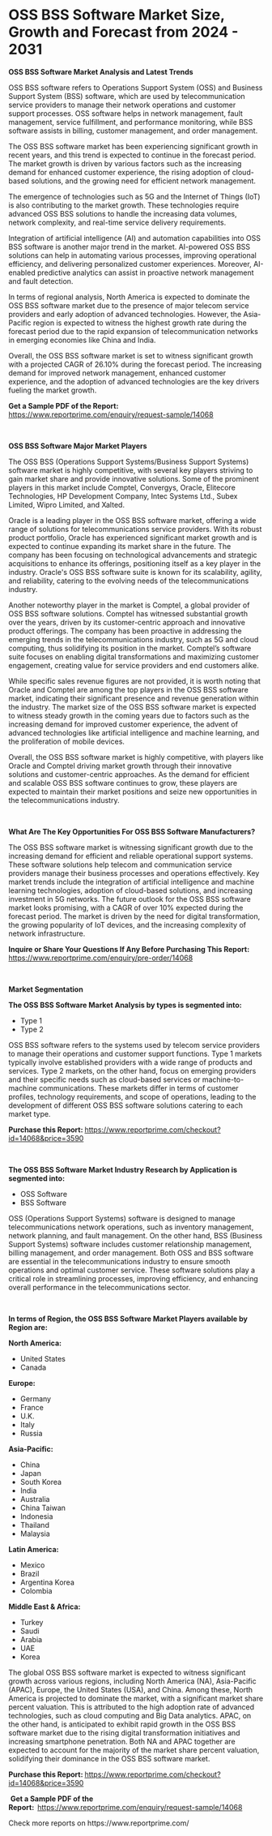 <p><h1>OSS BSS Software Market Size, Growth and Forecast from 2024 - 2031</h1></p><p><strong>OSS BSS Software Market Analysis and Latest Trends</strong></p>
<p><p>OSS BSS software refers to Operations Support System (OSS) and Business Support System (BSS) software, which are used by telecommunication service providers to manage their network operations and customer support processes. OSS software helps in network management, fault management, service fulfillment, and performance monitoring, while BSS software assists in billing, customer management, and order management.</p><p>The OSS BSS software market has been experiencing significant growth in recent years, and this trend is expected to continue in the forecast period. The market growth is driven by various factors such as the increasing demand for enhanced customer experience, the rising adoption of cloud-based solutions, and the growing need for efficient network management.</p><p>The emergence of technologies such as 5G and the Internet of Things (IoT) is also contributing to the market growth. These technologies require advanced OSS BSS solutions to handle the increasing data volumes, network complexity, and real-time service delivery requirements.</p><p>Integration of artificial intelligence (AI) and automation capabilities into OSS BSS software is another major trend in the market. AI-powered OSS BSS solutions can help in automating various processes, improving operational efficiency, and delivering personalized customer experiences. Moreover, AI-enabled predictive analytics can assist in proactive network management and fault detection.</p><p>In terms of regional analysis, North America is expected to dominate the OSS BSS software market due to the presence of major telecom service providers and early adoption of advanced technologies. However, the Asia-Pacific region is expected to witness the highest growth rate during the forecast period due to the rapid expansion of telecommunication networks in emerging economies like China and India.</p><p>Overall, the OSS BSS software market is set to witness significant growth with a projected CAGR of 26.10% during the forecast period. The increasing demand for improved network management, enhanced customer experience, and the adoption of advanced technologies are the key drivers fueling the market growth.</p></p>
<p><strong>Get a Sample PDF of the Report:&nbsp;</strong> <a href="https://www.reportprime.com/enquiry/request-sample/14068">https://www.reportprime.com/enquiry/request-sample/14068</a></p>
<p>&nbsp;</p>
<p><strong>OSS BSS Software Major Market Players</strong></p>
<p><p>The OSS BSS (Operations Support Systems/Business Support Systems) software market is highly competitive, with several key players striving to gain market share and provide innovative solutions. Some of the prominent players in this market include Comptel, Convergys, Oracle, Elitecore Technologies, HP Development Company, Intec Systems Ltd., Subex Limited, Wipro Limited, and Xalted.</p><p>Oracle is a leading player in the OSS BSS software market, offering a wide range of solutions for telecommunications service providers. With its robust product portfolio, Oracle has experienced significant market growth and is expected to continue expanding its market share in the future. The company has been focusing on technological advancements and strategic acquisitions to enhance its offerings, positioning itself as a key player in the industry. Oracle's OSS BSS software suite is known for its scalability, agility, and reliability, catering to the evolving needs of the telecommunications industry.</p><p>Another noteworthy player in the market is Comptel, a global provider of OSS BSS software solutions. Comptel has witnessed substantial growth over the years, driven by its customer-centric approach and innovative product offerings. The company has been proactive in addressing the emerging trends in the telecommunications industry, such as 5G and cloud computing, thus solidifying its position in the market. Comptel’s software suite focuses on enabling digital transformations and maximizing customer engagement, creating value for service providers and end customers alike.</p><p>While specific sales revenue figures are not provided, it is worth noting that Oracle and Comptel are among the top players in the OSS BSS software market, indicating their significant presence and revenue generation within the industry. The market size of the OSS BSS software market is expected to witness steady growth in the coming years due to factors such as the increasing demand for improved customer experience, the advent of advanced technologies like artificial intelligence and machine learning, and the proliferation of mobile devices.</p><p>Overall, the OSS BSS software market is highly competitive, with players like Oracle and Comptel driving market growth through their innovative solutions and customer-centric approaches. As the demand for efficient and scalable OSS BSS software continues to grow, these players are expected to maintain their market positions and seize new opportunities in the telecommunications industry.</p></p>
<p>&nbsp;</p>
<p><strong>What Are The Key Opportunities For OSS BSS Software Manufacturers?</strong></p>
<p><p>The OSS BSS software market is witnessing significant growth due to the increasing demand for efficient and reliable operational support systems. These software solutions help telecom and communication service providers manage their business processes and operations effectively. Key market trends include the integration of artificial intelligence and machine learning technologies, adoption of cloud-based solutions, and increasing investment in 5G networks. The future outlook for the OSS BSS software market looks promising, with a CAGR of over 10% expected during the forecast period. The market is driven by the need for digital transformation, the growing popularity of IoT devices, and the increasing complexity of network infrastructure.</p></p>
<p><strong>Inquire or Share Your Questions If Any Before Purchasing This Report:</strong> <a href="https://www.reportprime.com/enquiry/pre-order/14068">https://www.reportprime.com/enquiry/pre-order/14068</a></p>
<p>&nbsp;</p>
<p><strong>Market Segmentation</strong></p>
<p><strong>The OSS BSS Software Market Analysis by types is segmented into:</strong></p>
<p><ul><li>Type 1</li><li>Type 2</li></ul></p>
<p><p>OSS BSS software refers to the systems used by telecom service providers to manage their operations and customer support functions. Type 1 markets typically involve established providers with a wide range of products and services. Type 2 markets, on the other hand, focus on emerging providers and their specific needs such as cloud-based services or machine-to-machine communications. These markets differ in terms of customer profiles, technology requirements, and scope of operations, leading to the development of different OSS BSS software solutions catering to each market type.</p></p>
<p><strong>Purchase this Report:&nbsp;</strong><a href="https://www.reportprime.com/checkout?id=14068&price=3590">https://www.reportprime.com/checkout?id=14068&price=3590</a></p>
<p>&nbsp;</p>
<p><strong>The OSS BSS Software Market Industry Research by Application is segmented into:</strong></p>
<p><ul><li>OSS Software</li><li>BSS Software</li></ul></p>
<p><p>OSS (Operations Support Systems) software is designed to manage telecommunications network operations, such as inventory management, network planning, and fault management. On the other hand, BSS (Business Support Systems) software includes customer relationship management, billing management, and order management. Both OSS and BSS software are essential in the telecommunications industry to ensure smooth operations and optimal customer service. These software solutions play a critical role in streamlining processes, improving efficiency, and enhancing overall performance in the telecommunications sector.</p></p>
<p>&nbsp;</p>
<p><strong>In terms of Region, the OSS BSS Software Market Players available by Region are:</strong></p>
<p>
    <p> <strong> North America: </strong>
        <ul>
            <li>United States</li>
            <li>Canada</li>
        </ul>
        </p> 
    <p> <strong> Europe: </strong>
        <ul>
            <li>Germany</li>
            <li>France</li>
            <li>U.K.</li>
            <li>Italy</li>
            <li>Russia</li>
        </ul>
        </p> 
    <p> <strong> Asia-Pacific: </strong>
        <ul>
            <li>China</li>
            <li>Japan</li>
            <li>South Korea</li>
            <li>India</li>
            <li>Australia</li>
            <li>China Taiwan</li>
            <li>Indonesia</li>
            <li>Thailand</li>
            <li>Malaysia</li>
        </ul>
        </p> 
    <p> <strong> Latin America: </strong>
        <ul>
            <li>Mexico</li>
            <li>Brazil</li>
            <li>Argentina Korea</li>
            <li>Colombia</li>
        </ul>
        </p> 
    <p> <strong> Middle East & Africa: </strong>
        <ul>
            <li>Turkey</li>
            <li>Saudi</li>
            <li>Arabia</li>
            <li>UAE</li>
            <li>Korea</li>
        </ul>
    </p>
    </p>
<p><p>The global OSS BSS software market is expected to witness significant growth across various regions, including North America (NA), Asia-Pacific (APAC), Europe, the United States (USA), and China. Among these, North America is projected to dominate the market, with a significant market share percent valuation. This is attributed to the high adoption rate of advanced technologies, such as cloud computing and Big Data analytics. APAC, on the other hand, is anticipated to exhibit rapid growth in the OSS BSS software market due to the rising digital transformation initiatives and increasing smartphone penetration. Both NA and APAC together are expected to account for the majority of the market share percent valuation, solidifying their dominance in the OSS BSS software market.</p></p>
<p><strong>Purchase this Report: </strong><a href="https://www.reportprime.com/checkout?id=14068&price=3590">https://www.reportprime.com/checkout?id=14068&price=3590</a></p>
<p>&nbsp;<strong>Get a Sample PDF of the Report:&nbsp;&nbsp;</strong><a href="https://www.reportprime.com/enquiry/request-sample/14068">https://www.reportprime.com/enquiry/request-sample/14068</a></p>
<p><strong></strong></p>
<p>Check more reports on https://www.reportprime.com/</p>